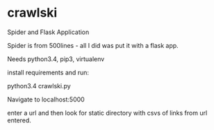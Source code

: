 # crawlski
Spider and Flask Application

Spider is from 500lines - all I did was put it with a flask app.

Needs python3.4, pip3, virtualenv

install requirements and run:

python3.4 crawlski.py

Navigate to localhost:5000

enter a url and then look for static directory with csvs of links from url entered.
